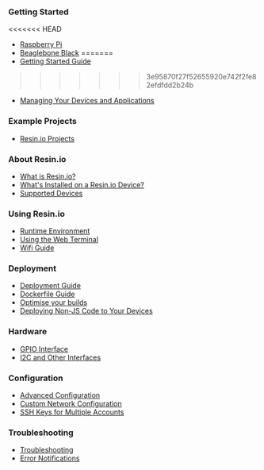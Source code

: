 ### Getting Started

<<<<<<< HEAD
* [Raspberry Pi](/pages/gettingStarted.md)
* [Beaglebone Black](/pages/gettingStarted-BBB.md)
=======
* [Getting Started Guide](/pages/gettingStarted.md)
>>>>>>> 3e95870f27f52655920e742f2fe82efdfdd2b24b
* [Managing Your Devices and Applications](/pages/managingDevicesApps.md)

### Example Projects

* [Resin.io Projects](/pages/projects.md)

### About Resin.io

* [What is Resin.io?](/pages/about.md)
* [What's Installed on a Resin.io Device?](/pages/inside.md)
* [Supported Devices](/pages/devices.md)

### Using Resin.io

* [Runtime Environment](/pages/runtime.md)
* [Using the Web Terminal](/pages/terminal.md)
* [Wifi Guide](/pages/wifi.md)

### Deployment

* [Deployment Guide](/pages/deployment.md)
* [Dockerfile Guide](/pages/dockerfile.md)
* [Optimise your builds](/pages/build-optimisation.md)
* [Deploying Non-JS Code to Your Devices](/pages/nonjs.md)

### Hardware

* [GPIO Interface](/pages/gpio.md)
* [I2C and Other Interfaces](/pages/i2c-and-spi.md)

### Configuration

* [Advanced Configuration](/pages/advanced.md)
* [Custom Network Configuration](/pages/custom-network.md)
* [SSH Keys for Multiple Accounts](/pages/multi-account.md)

### Troubleshooting

* [Troubleshooting](/pages/troubleshooting.md)
* [Error Notifications](/pages/error.md)
